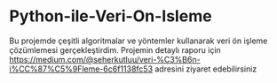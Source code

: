# Python-ile-Veri-On-Isleme
Bu projemde çeşitli algoritmalar ve yöntemler kullanarak veri ön işleme çözümlemesi gerçekleştirdim.
Projemin detaylı raporu için https://medium.com/@seherkutluu/veri-%C3%B6n-i%CC%87%C5%9Fleme-6c6f1138fc53 adresini ziyaret edebilirsiniz
